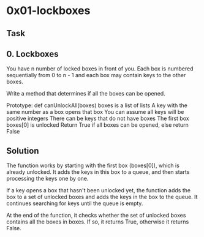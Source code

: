 # 0x01-lockboxes

## Task

<h2>0. Lockboxes</h2>

<p>You have n number of locked boxes in front of you. Each box is numbered sequentially from 0 to n - 1 and each box may contain keys to the other boxes.

Write a method that determines if all the boxes can be opened.

Prototype: def canUnlockAll(boxes)
boxes is a list of lists
A key with the same number as a box opens that box
You can assume all keys will be positive integers
There can be keys that do not have boxes
The first box boxes[0] is unlocked
Return True if all boxes can be opened, else return False
</p>

<h2>Solution</h2>

<p> The function works by starting with the first box (boxes[0]), which is already unlocked. It adds the keys in this box to a queue, and then starts processing the keys one by one.</p>

<p> If a key opens a box that hasn't been unlocked yet, the function adds the box to a set of unlocked boxes and adds the keys in the box to the queue. It continues searching for keys until the queue is empty. </p>

<p>At the end of the function, it checks whether the set of unlocked boxes contains all the boxes in boxes. If so, it returns True, otherwise it returns False.</p>
